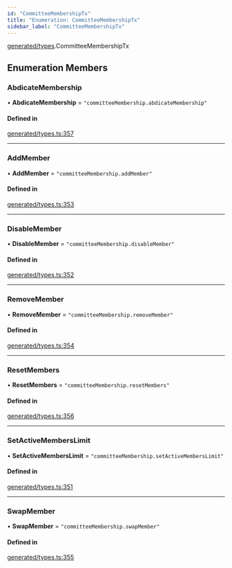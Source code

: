 ```yaml
---
id: "CommitteeMembershipTx"
title: "Enumeration: CommitteeMembershipTx"
sidebar_label: "CommitteeMembershipTx"
---
```


[generated/types](../../../../modules/Generated/Types/Types.md).CommitteeMembershipTx

## Enumeration Members

### AbdicateMembership

• **AbdicateMembership** = ``"committeeMembership.abdicateMembership"``

#### Defined in

[generated/types.ts:357](https://github.com/PolymeshAssociation/polymesh-sdk/blob/95e180d2/src/generated/types.ts#L357)

___

### AddMember

• **AddMember** = ``"committeeMembership.addMember"``

#### Defined in

[generated/types.ts:353](https://github.com/PolymeshAssociation/polymesh-sdk/blob/95e180d2/src/generated/types.ts#L353)

___

### DisableMember

• **DisableMember** = ``"committeeMembership.disableMember"``

#### Defined in

[generated/types.ts:352](https://github.com/PolymeshAssociation/polymesh-sdk/blob/95e180d2/src/generated/types.ts#L352)

___

### RemoveMember

• **RemoveMember** = ``"committeeMembership.removeMember"``

#### Defined in

[generated/types.ts:354](https://github.com/PolymeshAssociation/polymesh-sdk/blob/95e180d2/src/generated/types.ts#L354)

___

### ResetMembers

• **ResetMembers** = ``"committeeMembership.resetMembers"``

#### Defined in

[generated/types.ts:356](https://github.com/PolymeshAssociation/polymesh-sdk/blob/95e180d2/src/generated/types.ts#L356)

___

### SetActiveMembersLimit

• **SetActiveMembersLimit** = ``"committeeMembership.setActiveMembersLimit"``

#### Defined in

[generated/types.ts:351](https://github.com/PolymeshAssociation/polymesh-sdk/blob/95e180d2/src/generated/types.ts#L351)

___

### SwapMember

• **SwapMember** = ``"committeeMembership.swapMember"``

#### Defined in

[generated/types.ts:355](https://github.com/PolymeshAssociation/polymesh-sdk/blob/95e180d2/src/generated/types.ts#L355)
